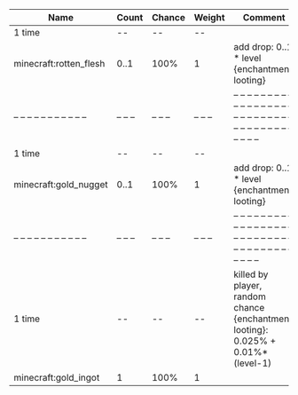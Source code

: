 | Name                   | Count | Chance | Weight | Comment                                                                          |
| ---------------------- | ----- | ------ | ------ | -------------------------------------------------------------------------------- |
| 1 time                 |    -- |     -- |     -- |                                                                                  |
| minecraft:rotten_flesh |  0..1 |   100% |      1 | add drop: 0..1 * level {enchantment: looting}                                    |
| – – – – – – – – – – –  | – – – | – – –  | – – –  | – – – – – – – – – – – – – – – – – – – – – – – – – – – – – – – – – – – – – – – –  |
| 1 time                 |    -- |     -- |     -- |                                                                                  |
| minecraft:gold_nugget  |  0..1 |   100% |      1 | add drop: 0..1 * level {enchantment: looting}                                    |
| – – – – – – – – – – –  | – – – | – – –  | – – –  | – – – – – – – – – – – – – – – – – – – – – – – – – – – – – – – – – – – – – – – –  |
| 1 time                 |    -- |     -- |     -- | killed by player, random chance {enchantment: looting}: 0.025% + 0.01%*(level-1) |
| minecraft:gold_ingot   |     1 |   100% |      1 |                                                                                  |